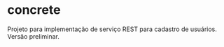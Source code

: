 # concrete

Projeto para implementação de serviço REST para cadastro de usuários.
Versão preliminar.
